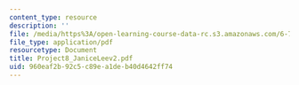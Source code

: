 ```yaml
---
content_type: resource
description: ''
file: /media/https%3A/open-learning-course-data-rc.s3.amazonaws.com/6-772-compound-semiconductor-devices-spring-2003/960eaf2b92c5c89ea1deb40d4642ff74_Project8_JaniceLeev2.pdf
file_type: application/pdf
resourcetype: Document
title: Project8_JaniceLeev2.pdf
uid: 960eaf2b-92c5-c89e-a1de-b40d4642ff74
---
```

